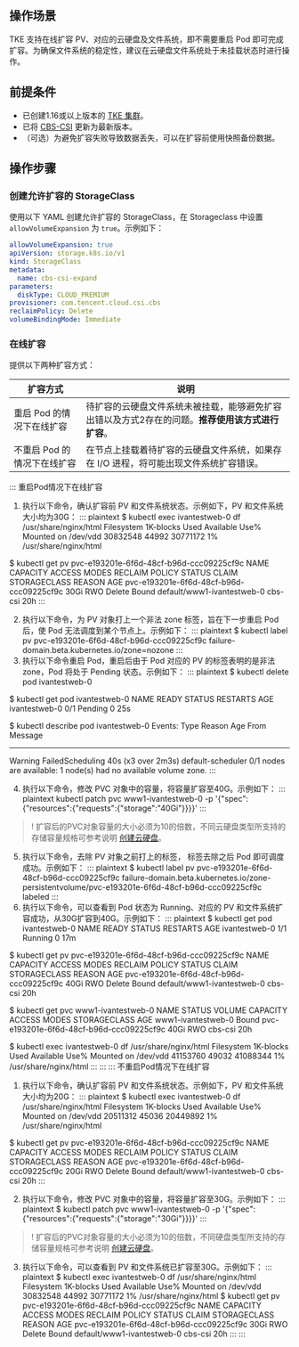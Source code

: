 ## 操作场景

TKE 支持在线扩容 PV、对应的云硬盘及文件系统，即不需要重启 Pod 即可完成扩容。为确保文件系统的稳定性，建议在云硬盘文件系统处于未挂载状态时进行操作。


## 前提条件

- 已创建1.16或以上版本的 [TKE 集群](https://intl.cloud.tencent.com/document/product/457/30637)。
- 已将 [CBS-CSI](https://github.com/TencentCloud/kubernetes-csi-tencentcloud/blob/master/docs/README_CBS.md) 更新为最新版本。
- （可选）为避免扩容失败导致数据丢失，可以在扩容前使用快照备份数据。


## 操作步骤

### 创建允许扩容的 StorageClass

使用以下 YAML 创建允许扩容的 StorageClass，在 Storageclass 中设置 `allowVolumeExpansion` 为 `true`。示例如下：

```yaml
allowVolumeExpansion: true
apiVersion: storage.k8s.io/v1
kind: StorageClass
metadata:
  name: cbs-csi-expand
parameters:
  diskType: CLOUD_PREMIUM
provisioner: com.tencent.cloud.csi.cbs
reclaimPolicy: Delete
volumeBindingMode: Immediate
```


### 在线扩容

提供以下两种扩容方式：

| 扩容方式                    | 说明                                                         |
| --------------------------- | ------------------------------------------------------------ |
| 重启 Pod 的情况下在线扩容   | 待扩容的云硬盘文件系统未被挂载，能够避免扩容出错以及方式2存在的问题。**推荐使用该方式进行扩容**。 |
| 不重启 Pod 的情况下在线扩容 | 在节点上挂载着待扩容的云硬盘文件系统，如果存在 I/O 进程，将可能出现文件系统扩容错误。 |



<dx-tabs>
::: 重启Pod情况下在线扩容

1. 执行以下命令，确认扩容前 PV 和文件系统状态。示例如下，PV 和文件系统大小均为30G：
   <dx-codeblock>
   ::: plaintext
   $ kubectl exec ivantestweb-0 df /usr/share/nginx/html
   Filesystem     1K-blocks  Used Available Use% Mounted on
   /dev/vdd        30832548 44992  30771172   1% /usr/share/nginx/html

$ kubectl get pv pvc-e193201e-6f6d-48cf-b96d-ccc09225cf9c 
NAME                                       CAPACITY   ACCESS MODES   RECLAIM POLICY   STATUS   CLAIM                        STORAGECLASS   REASON   AGE
pvc-e193201e-6f6d-48cf-b96d-ccc09225cf9c   30Gi       RWO            Delete           Bound    default/www1-ivantestweb-0   cbs-csi                 20h
:::
</dx-codeblock>

2. 执行以下命令，为 PV 对象打上一个非法 zone 标签，旨在下一步重启 Pod 后，使 Pod 无法调度到某个节点上。示例如下：
   <dx-codeblock>
   ::: plaintext
   $ kubectl label pv pvc-e193201e-6f6d-48cf-b96d-ccc09225cf9c failure-domain.beta.kubernetes.io/zone=nozone
   :::
   </dx-codeblock>
3. 执行以下命令重启 Pod，重启后由于 Pod 对应的 PV 的标签表明的是非法 zone，Pod 将处于 Pending 状态。示例如下：
   <dx-codeblock>
   ::: plaintext
   $ kubectl delete pod ivantestweb-0

$ kubectl get pod ivantestweb-0
NAME            READY   STATUS    RESTARTS   AGE
ivantestweb-0   0/1     Pending   0          25s

$ kubectl describe pod ivantestweb-0
Events:
  Type     Reason            Age                 From               Message

----     ------            ----                ----               -------

  Warning  FailedScheduling  40s (x3 over 2m3s)  default-scheduler  0/1 nodes are available: 1 node(s) had no available volume zone.
:::
</dx-codeblock>

4. 执行以下命令，修改 PVC 对象中的容量，将容量扩容至40G。示例如下：
   <dx-codeblock>
   ::: plaintext
   kubectl patch pvc www1-ivantestweb-0 -p '{"spec":{"resources":{"requests":{"storage":"40Gi"}}}}'
   :::
   </dx-codeblock>

>! 扩容后的PVC对象容量的大小必须为10的倍数，不同云硬盘类型所支持的存储容量规格可参考说明 [创建云硬盘](https://intl.cloud.tencent.com/document/product/362/5744)。

5. 执行以下命令，去除 PV 对象之前打上的标签， 标签去除之后 Pod 即可调度成功。示例如下：
   <dx-codeblock>
   ::: plaintext
   $ kubectl label pv pvc-e193201e-6f6d-48cf-b96d-ccc09225cf9c failure-domain.beta.kubernetes.io/zone-
   persistentvolume/pvc-e193201e-6f6d-48cf-b96d-ccc09225cf9c labeled
   :::
   </dx-codeblock>
6. 执行以下命令，可以查看到 Pod 状态为 Running、对应的 PV 和文件系统扩容成功，从30G扩容到40G。示例如下：
   <dx-codeblock>
   ::: plaintext
   $ kubectl get pod ivantestweb-0
   NAME            READY   STATUS    RESTARTS   AGE
   ivantestweb-0   1/1     Running   0          17m

$ kubectl get pv pvc-e193201e-6f6d-48cf-b96d-ccc09225cf9c
NAME                                       CAPACITY   ACCESS MODES   RECLAIM POLICY   STATUS   CLAIM                        STORAGECLASS   REASON   AGE
pvc-e193201e-6f6d-48cf-b96d-ccc09225cf9c   40Gi       RWO            Delete           Bound    default/www1-ivantestweb-0   cbs-csi                 20h

$ kubectl get pvc www1-ivantestweb-0
NAME                 STATUS   VOLUME                                     CAPACITY   ACCESS MODES   STORAGECLASS   AGE
www1-ivantestweb-0   Bound    pvc-e193201e-6f6d-48cf-b96d-ccc09225cf9c   40Gi       RWO            cbs-csi        20h

$ kubectl exec ivantestweb-0 df /usr/share/nginx/html
Filesystem     1K-blocks  Used Available Use% Mounted on
/dev/vdd        41153760 49032  41088344   1% /usr/share/nginx/html
:::
</dx-codeblock>
:::
::: 不重启Pod情况下在线扩容

1. 执行以下命令，确认扩容前 PV 和文件系统状态。示例如下，PV 和文件系统大小均为20G：
   <dx-codeblock>
   ::: plaintext
   $ kubectl exec ivantestweb-0 df /usr/share/nginx/html
   Filesystem     1K-blocks  Used Available Use% Mounted on
   /dev/vdd        20511312 45036  20449892   1% /usr/share/nginx/html

$ kubectl get pv pvc-e193201e-6f6d-48cf-b96d-ccc09225cf9c
NAME                                       CAPACITY   ACCESS MODES   RECLAIM POLICY   STATUS   CLAIM                        STORAGECLASS   REASON   AGE
pvc-e193201e-6f6d-48cf-b96d-ccc09225cf9c   20Gi       RWO            Delete           Bound    default/www1-ivantestweb-0   cbs-csi                 20h
:::
</dx-codeblock>

2. 执行以下命令，修改 PVC 对象中的容量，将容量扩容至30G。示例如下：
   <dx-codeblock>
   ::: plaintext
   $ kubectl patch pvc www1-ivantestweb-0 -p '{"spec":{"resources":{"requests":{"storage":"30Gi"}}}}'
   :::
   </dx-codeblock>

>! 扩容后的PVC对象容量的大小必须为10的倍数，不同硬盘类型所支持的存储容量规格可参考说明 [创建云硬盘](https://intl.cloud.tencent.com/document/product/362/5744)。

3. 执行以下命令，可以查看到 PV 和文件系统已扩容至30G。示例如下：
   <dx-codeblock>
   ::: plaintext
   $ kubectl exec ivantestweb-0 df /usr/share/nginx/html
   Filesystem     1K-blocks  Used Available Use% Mounted on
   /dev/vdd        30832548 44992  30771172   1% /usr/share/nginx/html
   $ kubectl get pv pvc-e193201e-6f6d-48cf-b96d-ccc09225cf9c
   NAME                                       CAPACITY   ACCESS MODES   RECLAIM POLICY   STATUS   CLAIM                        STORAGECLASS   REASON   AGE
   pvc-e193201e-6f6d-48cf-b96d-ccc09225cf9c   30Gi       RWO            Delete           Bound    default/www1-ivantestweb-0   cbs-csi                 20h
   :::
   </dx-codeblock>
   :::
   </dx-codeblock>
   </dx-tabs>





